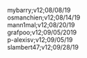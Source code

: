 mybarry;v12;08/08/19<br/>
osmanchien;v12;08/14/19<br/>
mann1mal;v12;08/20/19<br/>
grafpoo;v12;09/05/2019<br/>
p-alexisv;v12;09/05/19<br/>
slambert47;v12;09/28/19<br/>
